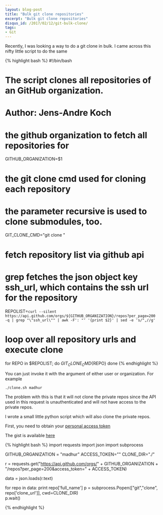```yaml
---
layout: blog-post
title: "Bulk git clone repositories"
excerpt: "Bulk git clone repositories"
disqus_id: /2017/02/12/git-bulk-clone/
tags:
- Git
---
```


Recently, I was looking a way to do a git clone in bulk. I came across this nifty little script to do the same

{% highlight bash %}
#!/bin/bash
# The script clones all repositories of an GitHub organization.
# Author: Jens-Andre Koch

# the github organization to fetch all repositories for
GITHUB_ORGANIZATION=$1

# the git clone cmd used for cloning each repository
# the parameter recursive is used to clone submodules, too.
GIT_CLONE_CMD="git clone "

# fetch repository list via github api
# grep fetches the json object key ssh_url, which contains the ssh url for the repository
REPOLIST=`curl --silent https://api.github.com/orgs/${GITHUB_ORGANIZATION}/repos?per_page=200 -q | grep "\"ssh_url\"" | awk -F': "' '{print $2}' | sed -e 's/",//g'`

# loop over all repository urls and execute clone
for REPO in $REPOLIST; do
    ${GIT_CLONE_CMD}${REPO}
done
{% endhighlight %}

You can just invoke it with the argument of either user or organization. For example

`./clone.sh madhur`

The problem with this is that it will not clone the private repos since the API used in this request is unauthenticated and will not have access to the private repos.

I wrote a small little python script which will also clone the private repos.

First, you need to obtain your [personal access token](https://github.com/settings/tokens)

The gist is available [here](https://gist.github.com/madhur/b21e142b529a958ab6413e92bca39e17)

{% highlight bash %}
import requests
import json
import subprocess

GITHUB_ORGANIZATION = "madhur"
ACCESS_TOKEN=""
CLONE_DIR="./"

r = requests.get("https://api.github.com/orgs/" + GITHUB_ORGANIZATION + "/repos?per_page=200&access_token=" + ACCESS_TOKEN)

data = json.loads(r.text)

for repo in data:
    print repo['full_name']
    p = subprocess.Popen(["git","clone", repo['clone_url']], cwd=CLONE_DIR)  
    p.wait()

{% endhighlight %}


